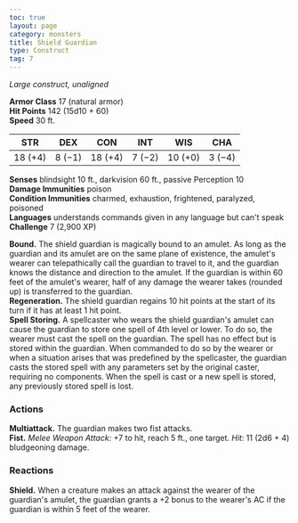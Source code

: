 ```yaml
---
toc: true
layout: page
category: monsters
title: Shield Guardian
type: Construct
tag: 7
---
```

_Large construct, unaligned_

**Armor Class** 17 (natural armor)    
**Hit Points** 142 (15d10 + 60)    
**Speed** 30 ft. 

| STR     | DEX     | CON     | INT     | WIS     | CHA     |
|---------|---------|---------|---------|---------|---------|
| 18 (+4) | 8 (−1)  | 18 (+4) | 7 (−2)  | 10 (+0) | 3 (−4)  |

**Senses** blindsight 10 ft., darkvision 60 ft., passive Perception 10    
**Damage Immunities** poison    
**Condition Immunities** charmed, exhaustion, frightened, paralyzed, poisoned    
**Languages** understands commands given in any language but can't speak    
**Challenge** 7 (2,900 XP) 

**Bound.** The shield guardian is magically bound to an amulet. As long as the guardian and its amulet are on the same plane of existence, the amulet's wearer can telepathically call the guardian to travel to it, and the guardian knows the distance and direction to the amulet. If the guardian is within 60 feet of the amulet's wearer, half of any damage the wearer takes (rounded up) is transferred to the guardian.    
**Regeneration.** The shield guardian regains 10 hit points at the start of its turn if it has at least 1 hit point.    
**Spell Storing.** A spellcaster who wears the shield guardian's amulet can cause the guardian to store one spell of 4th level or lower. To do so, the wearer must cast the spell on the guardian. The spell has no effect but is stored within the guardian. When commanded to do so by the wearer or when a situation arises that was predefined by the spellcaster, the guardian casts the stored spell with any parameters set by the original caster, requiring no components. When the spell is cast or a new spell is stored, any previously stored spell is lost. 

### Actions 
**Multiattack.** The guardian makes two fist attacks.    
**Fist.** _Melee Weapon Attack:_ +7 to hit, reach 5 ft., one target. _Hit:_ 11 (2d6 + 4) bludgeoning damage. 

### Reactions 
**Shield.** When a creature makes an attack against the wearer of the guardian's amulet, the guardian grants a +2 bonus to the wearer's AC if the guardian is within 5 feet of the wearer.
